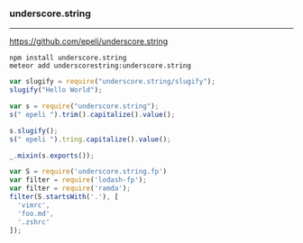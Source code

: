### underscore.string
---
https://github.com/epeli/underscore.string

```
npm install underscore.string
meteor add underscorestring:underscore.string
```

```js
var slugify = require("underscore.string/slugify");
slugify("Hello World");

var s = require("underscore.string");
s(" epeli ").trim().capitalize().value();

s.slugify();
s(" epeli ").tring.capitalize().value();

_.mixin(s.exports());

var S = require('underscore.string.fp')
var filter = require('lodash-fp');
var filter = require('ramda');
filter(S.startsWith('.'), [
  'vimrc',
  'foo.md',
  '.zshrc'
]);
```

```
```
